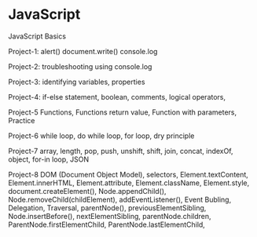 # JavaScript

JavaScript Basics

Project-1:
alert()
document.write()
console.log

Project-2:
troubleshooting using console.log

Project-3:
identifying variables,
properties

Project-4:
if-else statement,
boolean,
comments,
logical operators,

Project-5
Functions,
Functions return value,
Function with parameters,
Practice

Project-6
while loop,
do while loop,
for loop,
dry principle

Project-7
array, length,
pop, push,
unshift, shift,
join, concat, indexOf,
object, for-in loop, JSON

Project-8
DOM (Document Object Model), selectors, Element.textContent, Element.innerHTML, Element.attribute, Element.className, Element.style, document.createElement(), Node.appendChild(), Node.removeChild(childElement), addEventListener(), Event Bubling, Delegation, Traversal, parentNode(), previousElementSibling, Node.insertBefore(), nextElementSibling, parentNode.children, ParentNode.firstElementChild, ParentNode.lastElementChild,
